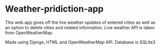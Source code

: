 # Weather-pridiction-app


This web app gives off the live weather updates of entered cities as well as an option to delete cities and related information. Live weather API is taken from OpenWeatherMap.

Made using Django, HTML and OpenWeatherMap API. Database is SQLite3
